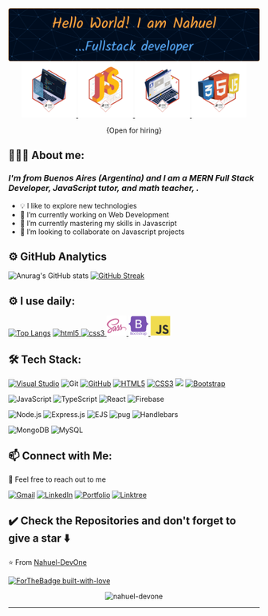 <!--
All inbuilt themes :-
dark, radical, merko, gruvbox, tokyonight, onedark, cobalt, synthwave, highcontrast, dracula, github_dark
-->

<div align="center">
  <img src="./github-header-image.png" alt="Logo" width="1150">
</div>  

<div align="center">
  <a href="https://d335luupugsy2.cloudfront.net/cms%2Ffiles%2F10224%2F1644515319BADGE_2.png?utm_campaign=alura_latam_-_challenge_email_projeto_1_esp&utm_medium=email&utm_source=RD+Station">
    <img src="./insignia-github.png" alt="Logo" width="110">
  </a>
  <a href="https://d335luupugsy2.cloudfront.net/cms%2Ffiles%2F10224%2F1644516322badge.png?utm_campaign=alura_latam_-_challenge_email_projeto_2_esp&utm_medium=email&utm_source=RD+Station">
    <img src="./insignia-js.png" alt="Logo" width="110">
  </a>
  <a href="https://d335luupugsy2.cloudfront.net/cms%2Ffiles%2F10224%2F1645571154Insignia_3.png?utm_campaign=alura_latam_-_challenge_email_projeto_3_esp&utm_medium=email&utm_source=RD+Station">
    <img src="./insignia-portafolio.png" alt="Logo" width="110">
  </a>
  <a href="https://d335luupugsy2.cloudfront.net/cms%2Ffiles%2F10224%2F1650485464insignia.png?utm_campaign=alura_latam_-_challenge_email_projeto_4_esp&utm_medium=email&utm_source=RD+Station">
    <img src="./insignia-alura-geek.png" alt="Logo" width="110">
  </a>
</div>
<p align="center">{Open for hiring}</p>
<!--
  <h1 align="center"> Hello world 👋, I'm Nahuel </h1>
  <p align="center">(Open for hiring)</p>
-->

## 👨🏻‍💻 About me:

### *I'm from Buenos Aires (Argentina) and I am a MERN Full Stack Developer, JavaScript tutor, and math teacher, .*

- 💡  I like to explore new technologies
- 🔭 I’m currently working on Web Development
- 🌱 I’m currently mastering my skills in Javascript  
- 👯 I’m looking to collaborate on Javascript projects

## ⚙️ GitHub Analytics
![Anurag's GitHub stats](https://github-readme-stats.vercel.app/api?username=nahuel-devone&show_icons=true&theme=github_dark)
[![GitHub Streak](https://github-readme-streak-stats.herokuapp.com?user=nahuel-devone&theme=holi-theme&hide_border=true&date_format=M%20j%5B%2C%20Y%5D)](https://git.io/streak-stats)

## ⚙️ I use daily: 
[![Top Langs](https://github-readme-stats.vercel.app/api/top-langs/?username=nahuel-devone&layout=compact&theme=github_dark&hide_border=true)](https://github.com/nahuel-devone)
<a href="https://developer.mozilla.org/en-US/docs/Web/HTML" target="_blank" rel="noreferrer"> <img src="https://cdn.jsdelivr.net/gh/devicons/devicon/icons/html5/html5-original-wordmark.svg" alt="html5" width="40" height="40"/> </a> <a href="https://developer.mozilla.org/en-US/docs/Web/CSS" target="_blank" rel="noreferrer"> <img src="https://cdn.jsdelivr.net/gh/devicons/devicon/icons/css3/css3-original-wordmark.svg" alt="css3" width="40" height="40"/> </a>
<a href="https://sass-lang.com" target="_blank"> <img src="https://raw.githubusercontent.com/devicons/devicon/master/icons/sass/sass-original.svg" alt="sass" width="40" height="40"/> </a>
<a href="https://getbootstrap.com" target="_blank"> <img src="https://raw.githubusercontent.com/devicons/devicon/master/icons/bootstrap/bootstrap-plain-wordmark.svg" alt="bootstrap" width="40" height="40"/> </a>
<a href="https://developer.mozilla.org/en-US/docs/Web/JavaScript" target="_blank" rel="noreferrer"> <img src="https://raw.githubusercontent.com/devicons/devicon/master/icons/javascript/javascript-original.svg" alt="javascript" width="40" height="40"/> </a> 

## 🛠 Tech Stack:

<!-- Visual Studio Code (VSC) -->
[![Visual Studio](https://img.shields.io/badge/-VSCODE-007ACC?style=flat&logo=Visual-Studio-Code&logoColor=white&link=https://code.visualstudio.com/)](https://code.visualstudio.com/)<!-- Git -->
![Git](https://img.shields.io/badge/-Git-222222?style=flat&logo=git&logoColor=F05032)<!-- GitHub -->
[![GitHub](https://img.shields.io/badge/-GitHub-222222?style=flat&logo=github&link=https://github.com/Nahuel-DevOne)](https://github.com/Nahuel-DevOne)<!-- HTML -->
[![HTML5](https://img.shields.io/badge/-HTML5-E34F26?style=flat&logo=html5&logoColor=white&link=https://developer.mozilla.org/es/docs/Glossary/HTML5)](https://developer.mozilla.org/es/docs/Glossary/HTML5)<!-- CSS -->
[![CSS3](https://img.shields.io/badge/-CSS3-1572B6?style=flat&logo=css3&link=https://developer.mozilla.org/es/docs/Web/CSS)](https://developer.mozilla.org/es/docs/Web/CSS)<!-- SASS -->
<img src="https://img.shields.io/badge/-Sass-cc6699?style=flat&logo=sass&logoColor=ffffff"><!-- Bootstrap -->
[![Bootstrap](https://img.shields.io/badge/-Bootstrap-purple?style=flat&logo=bootstrap&link=https://getbootstrap.com/)](https://getbootstrap.com/)

<!-- JavaScript -->
![JavaScript](https://img.shields.io/badge/-JavaScript-323330?style=flat&logo=javascript)<!-- Typescript -->
![TypeScript](https://img.shields.io/badge/-TypeScript-000000?style=flat&logo=typescript&logoColor=007ACC)<!-- React.js -->
![React](https://img.shields.io/badge/-React-323330?style=flat&logo=React&logoColor=61DAFB)<!-- Firebase -->
![Firebase](https://img.shields.io/badge/-Firebase-000000?style=flat&logo=Firebase&logoColor=FFA611)

<!-- Node.js -->
![Node.js](https://img.shields.io/badge/-Node.js-darkgreen?style=flat&logo=node.js&logoColor=white)<!-- Express -->
![Express.js](https://img.shields.io/badge/-Express.js-lightgrey?style=flat&logo=Express&logoColor=white)<!-- EJS -->
![EJS](https://img.shields.io/badge/-EJS-fff?style=flat)<!-- pug -->
![pug](https://img.shields.io/badge/-pug-FFF?style=flat&logo=pug&logoColor=A86454)<!-- Handlebars -->
![Handlebars](https://img.shields.io/badge/-Handlebars-fff?style=flat&logo=handlebars.js&logoColor=A86454)

<!-- MongoDB -->
![MongoDB](https://img.shields.io/badge/-MongoDB-darkgreen?style=flat&logo=mongoDB&logoColor=white)<!-- MySQL -->
![MySQL](https://img.shields.io/badge/-MySQL-blue?style=flat&logo=MySQL&logoColor=FFA611)<!-- PostgreSQL -->
<!-- ![PostgreSQL](https://img.shields.io/badge/-PostgreSQL-316192?style=flat&logo=PostgreSQL&logoColor=white) -->
<!-- ![Sequelize](https://img.shields.io/badge/Sequelize-52B0E7?style=for-the-badge&logo=Sequelize&logoColor=white) -->


<!-- alternative: How to reach me -->
## 📫 Connect with Me:
💬 Feel free to reach out to me

[![Gmail](https://img.shields.io/badge/-GMAIL-D14836?style=flat&logo=gmail&logoColor=white)](mailto:nahuel.developer1@gmail.com)
[![LinkedIn](https://img.shields.io/badge/LinkedIn-informational?style=flat&logo=linkedin&logoColor=fff&color=0077B5)](https://www.linkedin.com/in/nahuel-developer/)
[![Portfolio](https://img.shields.io/badge/-Portfolio-23272d?style=flat&logo=stackoverflow&logoColor=white)](https://nahuel-devone.github.io/portfolio/)
[![Linktree](https://img.shields.io/badge/-Linktree-lightgrey?style=flat&logo=linktree&logoColor=1de9b6)](https://linktr.ee/nahuel.lopez)

## ✔️ Check the Repositories and don't forget to give a star ⬇️

:star: From [Nahuel-DevOne](https://github.com/Nahuel-DevOne)

[![ForTheBadge built-with-love](http://ForTheBadge.com/images/badges/built-with-love.svg)](https://GitHub.com/Nahuel-Devone/)  

<div align="center"> 
  <!--Contador de visitas-->
  <img src="https://komarev.com/ghpvc/?username=nahuel-devone&label=Profile%20views&color=blue&style=plastic" alt="nahuel-devone" />

</div>
 
***************************************************************
